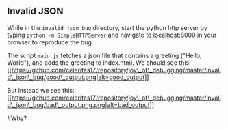 ## Invalid JSON

While in the `invalid_json_bug` directory, start the python http server by typing `python -m SimpleHTTPServer` and navigate to
localhost:8000 in your browser to reproduce the bug. 

The script `main.js` fetches a json file that contains a greeting ("Hello, World"), and adds the greeting to index.html.
We should see this: 
[[https://github.com/celeritas17/repository/joy\_of\_debugging/master/invalid\_json\_bug/good\_output.png|alt=good_output]]

But instead we see this: 
[[https://github.com/celeritas17/repository/joy\_of\_debugging/master/invalid\_json\_bug/bad\_output.png.png|alt=bad_output]]

#Why?